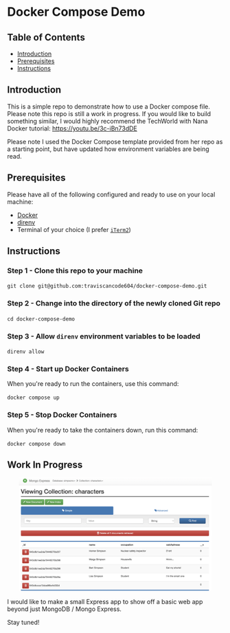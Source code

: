 # Docker Compose Demo

## Table of Contents
- [Introduction](#introduction)
- [Prerequisites](#prerequisites)
- [Instructions](#instructions)

## Introduction

This is a simple repo to demonstrate how to use a Docker compose file. Please note this repo is still a work in progress. If you would like to build something similar, I would highly recommend the TechWorld with Nana Docker tutorial: https://youtu.be/3c-iBn73dDE

Please note I used the Docker Compose template provided from her repo as a starting point, but have updated how environment variables are being read.


## Prerequisites

Please have all of the following configured and ready to use on your local machine:

- [Docker](https://docs.docker.com/get-docker/)
- [direnv](https://direnv.net/)
- Terminal of your choice (I prefer [`iTerm2`](https://medium.com/ayuth/iterm2-zsh-oh-my-zsh-the-most-power-full-of-terminal-on-macos-bdb2823fb04c))

## Instructions

### Step 1 - Clone this repo to your machine

`git clone git@github.com:traviscancode604/docker-compose-demo.git`

### Step 2 - Change into the directory of the newly cloned Git repo

`cd docker-compose-demo`

### Step 3 - Allow `direnv` environment variables to be loaded

`direnv allow`

### Step 4 - Start up Docker Containers

When you're ready to run the containers, use this command:

`docker compose up`

### Step 5 - Stop Docker Containers
When you're ready to take the containers down, run this command:

`docker compose down`

## Work In Progress

<p align = "center">
    <img src='./_resources/simpsons-db.png' alt='' width = '450'/>
</p>

I would like to make a small Express app to show off a basic web app beyond just MongoDB / Mongo Express.

Stay tuned!